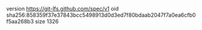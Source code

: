 version https://git-lfs.github.com/spec/v1
oid sha256:858359f37e37843bcc5498913d0d3ed7f80bdaab2047f7a0ea6cfb0f5aa268b3
size 1326
